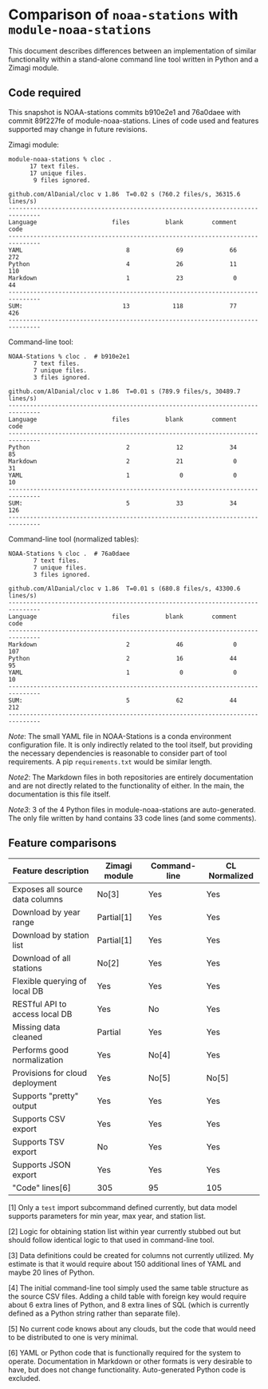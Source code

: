 # Comparison of `noaa-stations` with `module-noaa-stations`

This document describes differences between an implementation of 
similar functionality within a stand-alone command line tool written
in Python and a Zimagi module.

## Code required 

This snapshot is NOAA-stations commits b910e2e1 and 76a0daee with commit
89f227fe of module-noaa-stations.  Lines of code used and features supported
may change in future revisions.


Zimagi module:

```
module-noaa-stations % cloc .  
      17 text files.
      17 unique files.
       9 files ignored.

github.com/AlDanial/cloc v 1.86  T=0.02 s (760.2 files/s, 36315.6 lines/s)
-------------------------------------------------------------------------------
Language                     files          blank        comment           code
-------------------------------------------------------------------------------
YAML                             8             69             66            272
Python                           4             26             11            110
Markdown                         1             23              0             44
-------------------------------------------------------------------------------
SUM:                            13            118             77            426
-------------------------------------------------------------------------------
```

Command-line tool:

```
NOAA-Stations % cloc .  # b910e2e1
       7 text files.
       7 unique files.
       3 files ignored.

github.com/AlDanial/cloc v 1.86  T=0.01 s (789.9 files/s, 30489.7 lines/s)
-------------------------------------------------------------------------------
Language                     files          blank        comment           code
-------------------------------------------------------------------------------
Python                           2             12             34             85
Markdown                         2             21              0             31
YAML                             1              0              0             10
-------------------------------------------------------------------------------
SUM:                             5             33             34            126
-------------------------------------------------------------------------------
```

Command-line tool (normalized tables):

```
NOAA-Stations % cloc .  # 76a0daee 
       7 text files.
       7 unique files.
       3 files ignored.

github.com/AlDanial/cloc v 1.86  T=0.01 s (680.8 files/s, 43300.6 lines/s)
-------------------------------------------------------------------------------
Language                     files          blank        comment           code
-------------------------------------------------------------------------------
Markdown                         2             46              0            107
Python                           2             16             44             95
YAML                             1              0              0             10
-------------------------------------------------------------------------------
SUM:                             5             62             44            212
-------------------------------------------------------------------------------
```

*Note*: The small YAML file in NOAA-Stations is a conda environment
configuration file.  It is only indirectly related to the tool itself, but
providing the necessary dependencies is reasonable to consider part of tool
requirements.  A pip `requirements.txt` would be similar length.

*Note2*: The Markdown files in both repositories are entirely documentation and
are not directly related to the functionality of either.  In the main, the
documentation is this file itself.

*Note3*: 3 of the 4 Python files in module-noaa-stations are auto-generated.
The only file written by hand contains 33 code lines (and some comments).

## Feature comparisons

| Feature description             | Zimagi module | Command-line | CL Normalized
|---------------------------------|---------------|--------------|--------------
| Exposes all source data columns | No[3]         | Yes          | Yes
| Download by year range          | Partial[1]    | Yes          | Yes
| Download by station list        | Partial[1]    | Yes          | Yes
| Download of all stations        | No[2]         | Yes          | Yes
| Flexible querying of local DB   | Yes           | Yes          | Yes
| RESTful API to access local DB  | Yes           | No           | Yes
| Missing data cleaned            | Partial       | Yes          | Yes
| Performs good normalization     | Yes           | No[4]        | Yes
| Provisions for cloud deployment | Yes           | No[5]        | No[5]
| Supports "pretty" output        | Yes           | Yes          | Yes
| Supports CSV export             | Yes           | Yes          | Yes
| Supports TSV export             | No            | Yes          | Yes
| Supports JSON export            | Yes           | Yes          | Yes
| "Code" lines[6]                 | 305           | 95           | 105


[1] Only a `test` import subcommand defined currently, but data model supports
parameters for min year, max year, and station list.

[2] Logic for obtaining station list within year currently stubbed out but
should follow identical logic to that used in command-line tool.

[3] Data definitions could be created for columns not currently utilized.  My
estimate is that it would require about 150 additional lines of YAML and maybe
20 lines of Python.

[4] The initial command-line tool simply used the same table structure as the
source CSV files.  Adding a child table with foreign key would require about 6
extra lines of Python, and 8 extra lines of SQL (which is currently defined as
a Python string rather than separate file).

[5] No current code knows about any clouds, but the code that would need to be
distributed to one is very minimal. 

[6] YAML or Python code that is functionally required for the system to
operate.  Documentation in Markdown or other formats is very desirable to have,
but does not change functionality. Auto-generated Python code is excluded.

